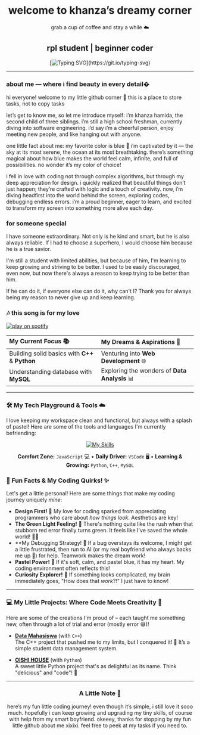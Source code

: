<div align="center">

# welcome to khanza’s dreamy corner 
grab a cup of coffee and stay a while ☁️
## rpl student | beginner coder

[![Typing SVG](https://readme-typing-svg.herokuapp.com?font=Pacifico&pause=1000&color=F9A8D4&center=true&vCenter=true&width=400&lines=Hello+World!;Nice+to+meet+you!;Let's+build+something+beautiful!)](https://git.io/typing-svg)

</div>

---

### about me — where i find beauty in every detail�

hi everyone! welcome to my little github corner 🌿
this is a place to store tasks, not to copy tasks

let’s get to know me, so let me introduce myself: i’m khanza hamida, the second child of three siblings. i’m still a high school freshman, currently diving into software engineering. i’d say i’m a cheerful person, enjoy meeting new people, and like hanging out with anyone.

one little fact about me: my favorite color is blue 💙
i’m captivated by it — the sky at its most serene, the ocean at its most breathtaking. there’s something magical about how blue makes the world feel calm, infinite, and full of possibilities. no wonder it’s my color of choice!

i fell in love with coding not through complex algorithms, but through my deep appreciation for design. i quickly realized that beautiful things don’t just happen; they’re crafted with logic and a touch of creativity.
now, i’m diving headfirst into the world behind the screen, exploring codes, debugging endless errors. i’m a proud beginner, eager to learn, and excited to transform my screen into something more alive each day.

### for someone special
I have someone extraordinary. Not only is he kind and smart, but he is also always reliable. If I had to choose a superhero, I would choose him because he is a true savior.

I'm still a student with limited abilities, but because of him, I'm learning to keep growing and striving to be better. I used to be easily discouraged, even now, but now there's always a reason to keep trying to be better than him.

If he can do it, if everyone else can do it, why can't I? 
Thank you for always being my reason to never give up and keep learning.

### 🎶 this song is for my love
[![play on spotify](https://img.shields.io/badge/🎧_play_on_spotify-1DB954?style=for-the-badge&logo=spotify&logoColor=white)](https://open.spotify.com/artist/18PmEN8ZiHBQlDpxrgR2xs)


| My Current Focus 📚 | My Dreams & Aspirations 🌟 |
| :------------------ | :------------------------- |
| Building solid basics with **C++** & **Python** | Venturing into **Web Development** 🌐 |
| Understanding database with **MySQL** | Exploring the wonders of **Data Analysis** 📊 |

---

### 🛠️ My Tech Playground & Tools ☁️

I love keeping my workspace clean and functional, but always with a splash of pastel! Here are some of the tools and languages I'm currently befriending:

<div align="center">

[![My Skills](https://skillicons.dev/icons?i=javascript,html,css,mysql,vscode,github&theme=light)](https://skillicons.dev)

**Comfort Zone:** `JavaScript` 💻 • **Daily Driver:** `VSCode` 🖥️ • **Learning & Growing:** `Python`, `C++`, `MySQL`


</div>

### 🌟 Fun Facts & My Coding Quirks! ✨

Let's get a little personal! Here are some things that make my coding journey uniquely *mine*:

* **Design First!** 🎨 My love for coding sparked from appreciating programmers who care about *how things look*. Aesthetics are key!
* **The Green Light Feeling!** 🥳 There's nothing quite like the rush when that stubborn red error finally turns green. It feels like I've saved the whole world! 🦸‍♀️
* **My Debugging Strategy! 🤔 If a bug overstays its welcome, I might get a little frustrated, then run to AI (or my real boyfriend who always backs me up 🫣) for help. Teamwork makes the dream work!
* **Pastel Power!** 🩵 If it's soft, calm, and pastel blue, it has my heart. My coding environment often reflects this!
* **Curiosity Explorer!** 🔭 If something looks complicated, my brain immediately goes, "How does that *work*?!" I just have to know!

---

### 💻 My Little Projects: Where Code Meets Creativity 🌷

Here are some of the creations I'm proud of – each taught me something new, often through a lot of trial and error (mostly error 😅)!

* **[Data Mahasiswa](https://github.com/khanzahamida/Data-Mahasiswa.git)** (with `C++`)<br>
    The C++ project that pushed me to my limits, but I conquered it! 💪 It’s a simple student data management system.

* **[OISHI HOUSE](https://github.com/khanzahamida/OISHI-HOUSE.git)** (with `Python`)<br>
    A sweet little Python project that's as delightful as its name. Think "delicious" and "code"! 🍰

---

<div align="center">

### A Little Note 🌿

here’s my fun little coding journey! even though it’s simple, i still love it sooo much. hopefully i can keep growing and upgrading my tiny skills, of course with help from my smart boyfriend. okeeey, thanks for stopping by my fun little github about me xixixi. feel free to peek at my tasks if you need to.


</div>
